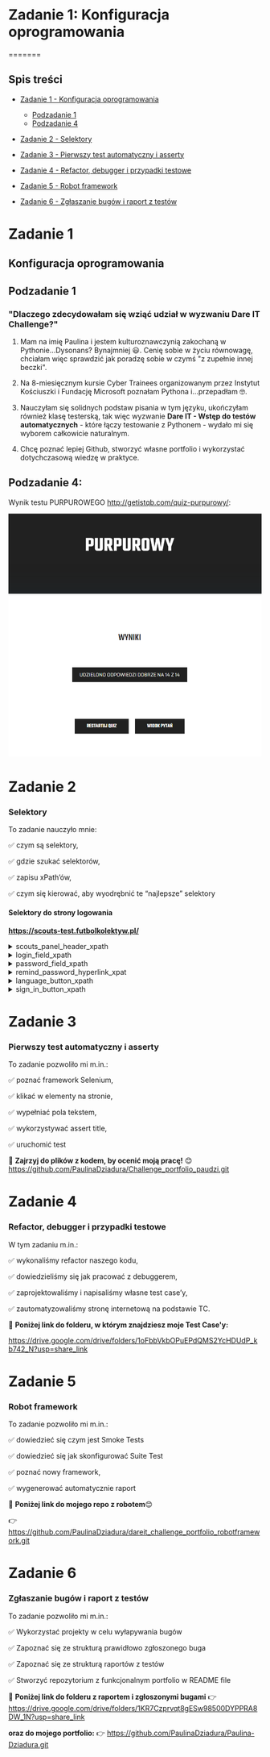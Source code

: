 
# Zadanie 1: Konfiguracja oprogramowania
=======
## Spis treści
* [Zadanie 1 - Konfiguracja oprogramowania](#zadanie-1)
  * [Podzadanie 1](#podzadanie-1)
  * [Podzadanie 4](#podzadanie-4)


* [Zadanie 2 - Selektory](#zadanie-2)
* [Zadanie 3 - Pierwszy test automatyczny i asserty](#zadanie-3)
* [Zadanie 4 - Refactor, debugger i przypadki testowe](#zadanie-4)
* [Zadanie 5 - Robot framework](#zadanie-5)
* [Zadanie 6 - Zgłaszanie bugów i raport z testów](#zadanie-6)
 
# Zadanie 1 
## Konfiguracja oprogramowania

## Podzadanie 1
### "Dlaczego zdecydowałam się wziąć udział w wyzwaniu Dare IT Challenge?"

1. Mam na imię Paulina i jestem kulturoznawczynią zakochaną w Pythonie...Dysonans? Bynajmniej 😃.
Cenię sobie w życiu równowagę, chciałam więc sprawdzić jak poradzę sobie w czymś "z zupełnie innej beczki". 

2. Na 8-miesięcznym kursie Cyber Trainees organizowanym przez Instytut Kościuszki i Fundację Microsoft poznałam Pythona i...przepadłam 🤓. 

3. Nauczyłam się solidnych podstaw pisania w tym języku, ukończyłam również klasę testerską, tak więc wyzwanie **Dare IT - Wstęp do testów automatycznych** - które łączy testowanie z Pythonem - wydało mi się wyborem całkowicie naturalnym.

4. Chcę poznać lepiej Github, stworzyć własne portfolio i wykorzystać dotychczasową wiedzę w praktyce.

## Podzadanie 4:

Wynik testu PURPUROWEGO http://getistqb.com/quiz-purpurowy/:

![img_1.png](img_1.png)

# Zadanie 2 
### Selektory

To zadanie nauczyło mnie:

✅ czym są selektory,

✅ gdzie szukać selektorów,

✅ zapisu xPath’ów,

✅ czym się kierować, aby wyodrębnić te “najlepsze” selektory

#### Selektory do strony logowania 
**https://scouts-test.futbolkolektyw.pl/**

<details>
 <summary>scouts_panel_header_xpath</summary>
<p>

- ```//h5```
- ```//*[text()="Scouts Panel"]```
- ```//h5[@class="MuiTypography-root MuiTypography-h5 MuiTypography-gutterBottom"] ```
</p>
</details>
<details>
 <summary>login_field_xpath</summary>
<p>

- ```//*[@id="login"]```
- ```//input[@name="login"]```
- ```//*[@id="__next"]/form/div/div/div/div/input ```
</p>
</details>
<details>
 <summary>password_field_xpath</summary>
<p>

- ```//*[@id="password"]```
- ```//input[@name="password"]```
- ``` //form/div/div/div[2]/div/input ```
</p>
</details>
<details>
 <summary>remind_password_hyperlink_xpat</summary>
<p>

- ```//*[@id="__next"]/form/div/div[1]/a```
- ```//*[text()="Remind password"]```
- ``` //child::div/a ```
</p>
</details>
<details>
 <summary>language_button_xpath</summary>
<p>

- ```//*[@id="__next"]/form/div/div[2]/div/div```
- ```//*[text()="English"]]```
- ``` //*[contains(@class, "MuiSelect-root MuiSelect-select")]  ```
</p>
</details>
<details>
 <summary>sign_in_button_xpath</summary>
<p>

- ```//*[@id="__next"]/form/div/div[2]/button/span[1]```
- ```//*[text()="Sign in"]```
- ``` //*[contains(@class, "MuiButton-l")]   ```
</p>
</details>

# Zadanie 3 
### Pierwszy test automatyczny i asserty

To zadanie pozwoliło mi m.in.:

✅ poznać framework Selenium,

✅ klikać w elementy na stronie,

✅ wypełniać pola tekstem,

✅ wykorzystywać assert title, 

✅ uruchomić test

﻿🚨 **Zajrzyj do plików z kodem, by ocenić moją pracę!** 😊
https://github.com/PaulinaDziadura/Challenge_portfolio_paudzi.git

# Zadanie 4 
### Refactor, debugger i przypadki testowe

W tym zadaniu m.in.:

✅ wykonaliśmy refactor naszego kodu,

✅ dowiedzieliśmy się jak pracować z debuggerem,

✅ zaprojektowaliśmy i napisaliśmy własne test case’y,

✅ zautomatyzowaliśmy stronę internetową na podstawie TC.

﻿🚨 **Poniżej link do folderu, w którym znajdziesz moje Test Case'y:**

https://drive.google.com/drive/folders/1oFbbVkbOPuEPdQMS2YcHDUdP_kb742_N?usp=share_link

# Zadanie 5 
### Robot framework

To zadanie pozwoliło mi m.in.:

✅ dowiedzieć się czym jest Smoke Tests

✅ dowiedzieć się jak skonfigurować Suite Test

✅ poznać nowy framework,

✅ wygenerować automatycznie raport


﻿🚨 **Poniżej link do mojego repo z robotem**😊

👉 https://github.com/PaulinaDziadura/dareit_challenge_portfolio_robotframework.git

# Zadanie 6 
### Zgłaszanie bugów i raport z testów

To zadanie pozwoliło mi m.in.:

✅ Wykorzystać projekty w celu wyłapywania bugów

✅ Zapoznać się ze strukturą prawidłowo zgłoszonego buga

✅ Zapoznać się ze strukturą raportów z testów

✅ Stworzyć repozytorium z funkcjonalnym portfolio w README file

﻿🚨 **Poniżej link do folderu z raportem i zgłoszonymi bugami**
👉https://drive.google.com/drive/folders/1KR7Czprvqt8gESw98500DYPPRA8DW_1N?usp=share_link

**oraz do mojego portfolio:**
👉 https://github.com/PaulinaDziadura/Paulina-Dziadura.git


